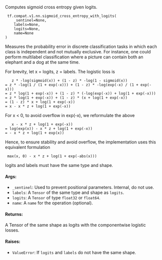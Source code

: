 
Computes sigmoid cross entropy given logits.

```
 tf.compat.v1.nn.sigmoid_cross_entropy_with_logits(
    _sentinel=None,
    labels=None,
    logits=None,
    name=None
)
```

Measures the probability error in discrete classification tasks in which each class is independent and not mutually exclusive. For instance, one could perform multilabel classification where a picture can contain both an elephant and a dog at the same time.

For brevity, let x = logits, z = labels. The logistic loss is

```
   z * -log(sigmoid(x)) + (1 - z) * -log(1 - sigmoid(x))
= z * -log(1 / (1 + exp(-x))) + (1 - z) * -log(exp(-x) / (1 + exp(-x)))
= z * log(1 + exp(-x)) + (1 - z) * (-log(exp(-x)) + log(1 + exp(-x)))
= z * log(1 + exp(-x)) + (1 - z) * (x + log(1 + exp(-x))
= (1 - z) * x + log(1 + exp(-x))
= x - x * z + log(1 + exp(-x))
```

For x < 0, to avoid overflow in exp(-x), we reformulate the above

```
   x - x * z + log(1 + exp(-x))
= log(exp(x)) - x * z + log(1 + exp(-x))
= - x * z + log(1 + exp(x))
```

Hence, to ensure stability and avoid overflow, the implementation uses this equivalent formulation

```
 max(x, 0) - x * z + log(1 + exp(-abs(x)))
```

logits and labels must have the same type and shape.
#### Args:
- `_sentinel`: Used to prevent positional parameters. Internal, do not use.
- `labels`: A `Tensor` of the same type and shape as `logits`.
- `logits`: A `Tensor` of type `float32` or `float64`.
- `name`: A `name` for the operation (optional).
#### Returns:

A Tensor of the same shape as logits with the componentwise logistic losses.
#### Raises:
- `ValueError`: If `logits` and `labels` do not have the same shape.
